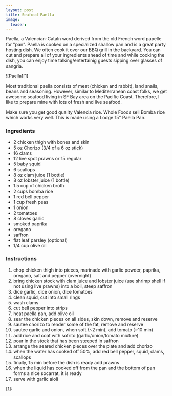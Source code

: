 ```yaml
---
layout: post
title: Seafood Paella
image:
  teaser: 
---
```


Paella, a Valencian-Cataln word derived from the old French word papelle for "pan". Paella is cooked on a specialized shallow pan and is a great party hosting dish. We often cook it over our BBQ grill in the backyard. You can cut and prepare all of your ingredients ahead of time and while cooking the dish, you can enjoy time talking/entertainig guests sipping over glasses of sangria. 


![Paella][1]

Most traditional paella consists of meat (chicken and rabbit), land snails, beans and seasoning. However, similar to Mediterranean coast folks, we get awesome seafood living in SF Bay area on the Pacific Coast. Therefore, I like to prepare mine with lots of fresh and live seafood.

Make sure you get good quality Valencia rice. Whole Foods sell Bomba rice which works very well.
This is made using a Lodge 15" Paella Pan.

### Ingredients
- 2 chicken thigh with bones and skin
- 5 oz Chorizo (3/4 of a 6 oz stick)
- 16 clams
- 12 live spot prawns or 15 regular
- 5 baby squid
- 6 scallops
- 8 oz clam juice (1 bottle)
- 8 oz lobster juice (1 bottle)
- 1.5 cup of chicken broth
- 2 cups bomba rice
- 1 red bell pepper
- 1 cup fresh peas
- 1 onion
- 2 tomatoes
- 8 cloves garlic
- smoked paprika
- oregano
- saffron
- flat leaf parsley (optional)
- 1/4 cup olive oil

### Instructions
1. chop chicken thigh into pieces, marinade with garlic powder, paprika, oregano, salt and pepper (overnight)
1. bring chicken stock with clam juice and lobster juice (use shrimp shell if not using live prawns) into a boil, steep saffron
1. dice garlic, dice onion, dice tomatoes
1. clean squid, cut into small rings
1. wash clams
1. cut bell pepper into strips
1. heat paella pan, add olive oil
1. sear the chicken pieces on all sides, skin down, remove and reserve
1. sautee chorizo to render some of the fat, remove and reserve
1. sautee garlic and onion, when soft {~2 min), add tomato (~10 min)
1. add rice and coat with sofrito (garlic/onion/tomato mixture)
1. pour in the stock that has been steeped in saffron
1. arrange the seared chicken pieces over the plate and add chorizo
1. when the water has cooked off 50%, add red bell pepper, squid, clams, scallops
1. finally, 15 min before the dish is ready add prawns
1. when the liquid has cooked off from the pan and the bottom of pan forms a nice socarrat, it is ready
1. serve with garlic aioli


[1]: 
